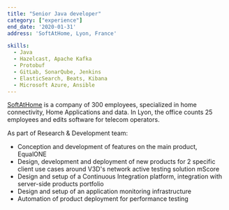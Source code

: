 ```yaml
---
title: "Senior Java developer"
category: ["experience"]
end_date: '2020-01-31'
address: 'SoftAtHome, Lyon, France'

skills:
  - Java
  - Hazelcast, Apache Kafka
  - Protobuf
  - GitLab, SonarQube, Jenkins
  - ElasticSearch, Beats, Kibana
  - Microsoft Azure, Ansible
---
```


[SoftAtHome](https://www.softathome.com/) is a company of 300 employees, specialized in home connectivity, Home Applications and data.
In Lyon, the office counts 25 employees and edits software for telecom operators.

As part of Research & Development team:
* Conception and development of features on the main product, EqualONE
* Design, development and deployment of new products for 2 specific client use cases around V3D's
network active testing solution mScore
* Design and setup of a Continuous Integration platform, integration with server-side products portfolio
* Design and setup of an application monitoring infrastructure
* Automation of product deployment for performance testing
